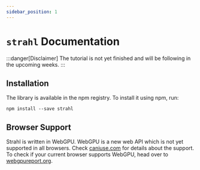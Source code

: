 ```yaml
---
sidebar_position: 1
---
```


# `strahl` Documentation

:::danger[Disclaimer]
The tutorial is not yet finished and will be following in the upcoming weeks.
:::

## Installation

The library is available in the npm registry. To install it using npm, run:

```
npm install --save strahl
```

## Browser Support

Strahl is written in WebGPU. WebGPU is a new web API which is not yet supported in all browsers. Check [caniuse.com](https://caniuse.com/webgpu) for details about the support. To check if your current browser supports WebGPU, head over to [webgpureport.org](https://webgpureport.org/).
